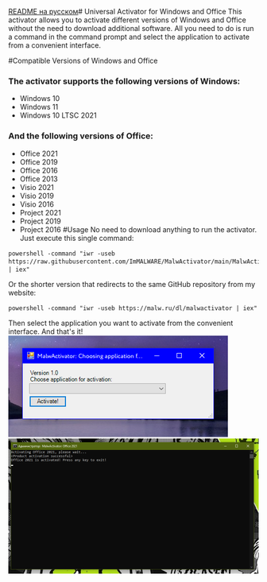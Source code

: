 [README на русском](https://github.com/ImMALWARE/MalwActivator/blob/main/README.md)# Universal Activator for Windows and Office
This activator allows you to activate different versions of Windows and Office without the need to download additional software. All you need to do is run a command in the command prompt and select the application to activate from a convenient interface.

#Compatible Versions of Windows and Office
### The activator supports the following versions of Windows:
* Windows 10
* Windows 11
* Windows 10 LTSC 2021
### And the following versions of Office:
* Office 2021
* Office 2019
* Office 2016
* Office 2013
* Visio 2021
* Visio 2019
* Visio 2016
* Project 2021
* Project 2019
* Project 2016
#Usage
No need to download anything to run the activator. Just execute this single command:
```pwsh
powershell -command "iwr -useb https://raw.githubusercontent.com/ImMALWARE/MalwActivator/main/MalwActivator.ps1 | iex"
```
Or the shorter version that redirects to the same GitHub repository from my website:
```pwsh
powershell -command "iwr -useb https://malw.ru/dl/malwactivator | iex"
```
Then select the application you want to activate from the convenient interface. And that's it!
![Activator screenshot](https://github.com/ImMALWARE/MalwActivator/raw/main/files/screenshot.png?raw=true)
![Result screenshot](https://github.com/ImMALWARE/MalwActivator/raw/main/files/result_screenshot.png?raw=true)